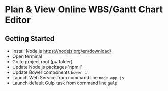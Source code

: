 # Plan & View Online WBS/Gantt Chart Editor

## Getting Started
 - Install Node.js https://nodejs.org/en/download/
 - Open terminal
 - Go to project root (pv folder)
 - Update Node.js packages 'npm i'
 - Update Bower components `bower i`
 - Launch Web Service from command line `node app.js`
 - Launch default Gulp task from command line `gulp`